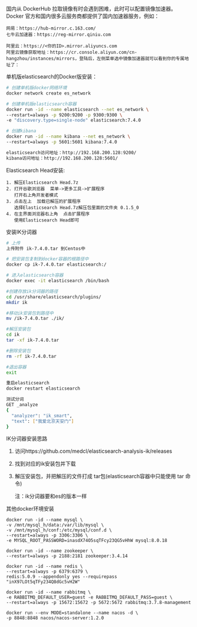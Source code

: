 国内从 DockerHub 拉取镜像有时会遇到困难，此时可以配置镜像加速器。Docker 官方和国内很多云服务商都提供了国内加速器服务，例如：

```
网易：https://hub-mirror.c.163.com/
七牛云加速器：https://reg-mirror.qiniu.com

阿里云：https://<你的ID>.mirror.aliyuncs.com
阿里云镜像获取地址：https://cr.console.aliyun.com/cn-hangzhou/instances/mirrors，登陆后，左侧菜单选中镜像加速器就可以看到你的专属地址了：
```






单机版elasticsearch的Docker版安装：

```bash
# 创建单机版docker网络环境
docker network create es_network

# 创建单机版elasticsearch容器
docker run -id --name elasticsearch --net es_network \
--restart=always -p 9200:9200 -p 9300:9300 \
-e "discovery.type=single-node" elasticsearch:7.4.0

# 创建kibana
docker run -id --name kibana --net es_network \
--restart=always -p 5601:5601 kibana:7.4.0

elasticsearch访问地址：http://192.168.200.128:9200/
kibana访问地址：http://192.168.200.128:5601/
```



Elasticsearch Head安装:

```
1. 解压Elasticsearch Head.7z
2. 打开谷歌浏览器  菜单->更多工具->扩展程序  
   打开右上角开发者模式
3. 点击左上  加载已解压的扩展程序   
   选择Elasticsearch Head.7z解压包里面的文件夹 0.1.5_0
4. 在主界面浏览器右上角  点击扩展程序 
   使用Elasticsearch Head即可
```



安装IK分词器

```bash
# 上传
上传附件 ik-7.4.0.tar 到Centos中

# 把安装包复制到docker容器的根路径中
docker cp ik-7.4.0.tar elasticsearch:/

# 进入elasticsearch容器
docker exec -it elasticsearch /bin/bash

#创建存放ik分词器的路径
cd /usr/share/elasticsearch/plugins/
mkdir ik

#移动ik安装包到路径中
mv /ik-7.4.0.tar ./ik/

#解压安装包
cd ik
tar -xf ik-7.4.0.tar

#删除安装包
rm -rf ik-7.4.0.tar

#退出容器
exit

重启elasticsearch
docker restart elasticsearch

测试分词
GET _analyze
{
  "analyzer": "ik_smart",
  "text": ["我爱北京天安门"]
}

```





IK分词器安装思路

1. 访问https://github.com/medcl/elasticsearch-analysis-ik/releases

2. 找到对应的ik安装包并下载

3. 解压安装包，并把解压的文件打成 tar包(elasticsearch容器中只能使用 tar 命令)

   注：ik分词器要和es的版本一样


其他docker环境安装

```shell
docker run -id --name mysql \
-v /mnt/mysql_h/data:/var/lib/mysql \
-v /mnt/mysql_h/conf:/etc/mysql/conf.d \
--restart=always -p 3306:3306 \
-e MYSQL_ROOT_PASSWORD=inasdX74O5sqTFcy23QG5vHhW mysql:8.0.18
```

```shell
docker run -id --name zookeeper \
--restart=always -p 2188:2181 zookeeper:3.4.14
```

```shell
docker run -id --name redis \
--restart=always -p 6379:6379 \
redis:5.0.9 --appendonly yes --requirepass "inX97LOt5qTFy234Q8dGc5vH2W"
```

```shell
docker run -id --name rabbitmq \
-e RABBITMQ_DEFAULT_USER=guest -e RABBITMQ_DEFAULT_PASS=guest \
--restart=always -p 15672:15672 -p 5672:5672 rabbitmq:3.7.8-management
```

```shell
docker run --env MODE=standalone --name nacos -d \
-p 8848:8848 nacos/nacos-server:1.2.0
```

